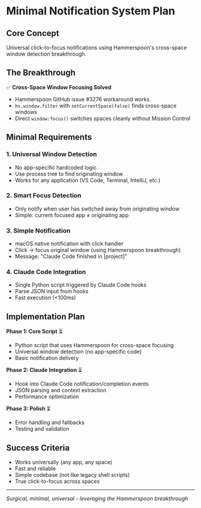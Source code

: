 # Minimal Notification System Plan

## Core Concept
Universal click-to-focus notifications using Hammerspoon's cross-space window detection breakthrough.

## The Breakthrough
✅ **Cross-Space Window Focusing Solved**
- Hammerspoon GitHub issue #3276 workaround works
- `hs.window.filter` with `setCurrentSpace(false)` finds cross-space windows
- Direct `window:focus()` switches spaces cleanly without Mission Control

## Minimal Requirements

### 1. Universal Window Detection
- No app-specific hardcoded logic
- Use process tree to find originating window
- Works for any application (VS Code, Terminal, IntelliJ, etc.)

### 2. Smart Focus Detection  
- Only notify when user has switched away from originating window
- Simple: current focused app ≠ originating app

### 3. Simple Notification
- macOS native notification with click handler
- Click → focus original window (using Hammerspoon breakthrough)
- Message: "Claude Code finished in [project]"

### 4. Claude Code Integration
- Single Python script triggered by Claude Code hooks
- Parse JSON input from hooks
- Fast execution (<100ms)

## Implementation Plan

**Phase 1: Core Script** ⏳
- Python script that uses Hammerspoon for cross-space focusing
- Universal window detection (no app-specific code)
- Basic notification delivery

**Phase 2: Claude Integration** ⏳  
- Hook into Claude Code notification/completion events
- JSON parsing and context extraction
- Performance optimization

**Phase 3: Polish** ⏳
- Error handling and fallbacks
- Testing and validation

## Success Criteria
- Works universally (any app, any space)
- Fast and reliable
- Simple codebase (not like legacy shell scripts)
- True click-to-focus across spaces

---
*Surgical, minimal, universal - leveraging the Hammerspoon breakthrough*